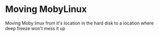 # Moving MobyLinux
Moving Moby linux from it's location in the hard disk to a location where deep freeze won't mess it up

